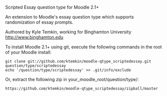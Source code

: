 Scripted Essay question type for Moodle 2.1+

An extension to Moodle's essay question type which supports randomization of essay prompts.

Authored by Kyle Temkin, working for Binghamton University <http://www.binghamton.edu>

To install Moodle 2.1+ using git, execute the following commands in the root of your Moodle install:

    git clone git://github.com/ktemkin/moodle-qtype_scriptedessay.git question/type/scriptedessay
    echo '/question/type/scriptedessay' >> .git/info/exclude

Or, extract the following zip in your_moodle_root/question/type/:

    https://github.com/ktemkin/moodle-qtype_scriptedessay/zipball/master
